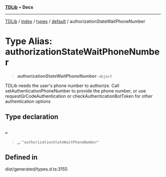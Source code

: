 [**TDLib**](../../../../../../README.md) • **Docs**

***

[TDLib](../../../../../../modules.md) / [index](../../../../../README.md) / [types](../../../README.md) / [default](../README.md) / authorizationStateWaitPhoneNumber

# Type Alias: authorizationStateWaitPhoneNumber

> **authorizationStateWaitPhoneNumber**: `object`

TDLib needs the user's phone number to authorize. Call setAuthenticationPhoneNumber to provide the phone number, or use requestQrCodeAuthentication or checkAuthenticationBotToken for other authentication options

## Type declaration

### \_

> **\_**: `"authorizationStateWaitPhoneNumber"`

## Defined in

dist/generated/types.d.ts:3155
